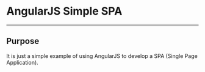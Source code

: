 # AngularJS Simple SPA

***

## Purpose

It is just a simple example of using AngularJS to develop a SPA (Single Page Application).
